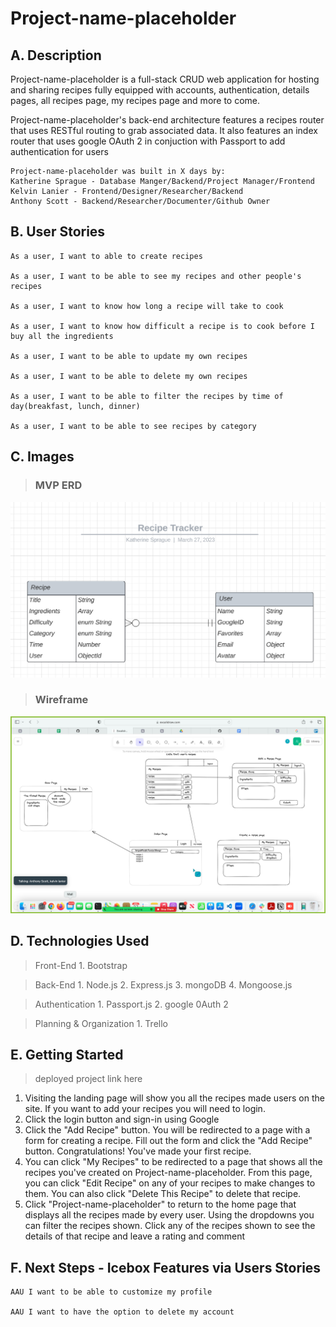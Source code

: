 # Project-name-placeholder
## A. Description
Project-name-placeholder is a full-stack CRUD web application for hosting and sharing recipes fully equipped with accounts, authentication, details pages, all recipes page, my recipes page and more to come.

Project-name-placeholder's back-end architecture features a recipes router that uses RESTful routing to grab associated data. It also features an index router that uses google OAuth 2 in conjuction with Passport to add authentication for users

    Project-name-placeholder was built in X days by:
    Katherine Sprague - Database Manger/Backend/Project Manager/Frontend
    Kelvin Lanier - Frontend/Designer/Researcher/Backend
    Anthony Scott - Backend/Researcher/Documenter/Github Owner


## B. User Stories
    As a user, I want to able to create recipes

    As a user, I want to be able to see my recipes and other people's recipes

    As a user, I want to know how long a recipe will take to cook

    As a user, I want to know how difficult a recipe is to cook before I buy all the ingredients

    As a user, I want to be able to update my own recipes

    As a user, I want to be able to delete my own recipes

    As a user, I want to be able to filter the recipes by time of day(breakfast, lunch, dinner)

    As a user, I want to be able to see recipes by category

## C. Images
>### MVP ERD

![MVP ERD](/public/images/MVP-ERD.png)

>###  Wireframe

![Wireframe](public/images/Wireframe.png)


## D. Technologies Used
> Front-End
    1. Bootstrap

> Back-End
    1. Node.js
    2. Express.js
    3. mongoDB
    4. Mongoose.js

> Authentication
    1. Passport.js
    2. google 0Auth 2

> Planning & Organization
    1. Trello

## E. Getting Started
> deployed project link here

1. Visiting the landing page will show you all the recipes made users on the site. If you want to add your recipes you will need to login.
2. Click the login button and sign-in using Google
3. Click the "Add Recipe" button. You will be redirected to a page with a form for creating a recipe. Fill out the form and click the "Add Recipe" button. Congratulations! You've made your first recipe.
4. You can click "My Recipes" to be redirected to a page that shows all the recipes you've created on Project-name-placeholder. From this page, you can click "Edit Recipe" on any of your recipes to make changes to them. You can also click "Delete This Recipe" to delete that recipe.
5. Click "Project-name-placeholder" to return to the home page that displays all the recipes made by every user. Using the dropdowns you can filter the recipes shown. Click any of the recipes shown to see the details of that recipe and leave a rating and comment

## F. Next Steps - Icebox Features via Users Stories
    AAU I want to be able to customize my profile

    AAU I want to have the option to delete my account
 
